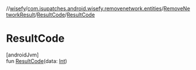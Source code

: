 //[wisefy](../../../../index.md)/[com.isupatches.android.wisefy.removenetwork.entities](../../index.md)/[RemoveNetworkResult](../index.md)/[ResultCode](index.md)/[ResultCode](-result-code.md)

# ResultCode

[androidJvm]\
fun [ResultCode](-result-code.md)(data: [Int](https://kotlinlang.org/api/latest/jvm/stdlib/kotlin/-int/index.html))
